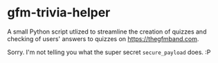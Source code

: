 # gfm-trivia-helper

A small Python script utlized to streamline the creation of quizzes and checking of users' answers to quizzes on https://thegfmband.com.

Sorry. I'm not telling you what the super secret `secure_payload` does. :P
